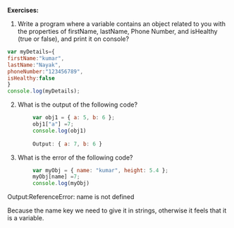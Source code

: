 **Exercises:**

1. Write a program where a variable contains an object related to you with the properties of firstName, lastName, Phone Number, and isHealthy (true or false), and print it on console? 

```javascript
var myDetails={
firstName:"kumar",
lastName:"Nayak",
phoneNumber:"123456789",
isHealthy:false
}
console.log(myDetails);
```
 
2. What is the output of the following code?

```javascript
        var obj1 = { a: 5, b: 6 };
        obj1["a"] =7;
        console.log(obj1)
        
        Output: { a: 7, b: 6 }
```

3. What is the error of the following code?

```javascript
        var myObj = { name: "kumar", height: 5.4 };
        myObj[name] =7;
        console.log(myObj)
```

Output:ReferenceError: name is not defined

Because the name key we need to give it in strings, otherwise it feels that it is a variable.

